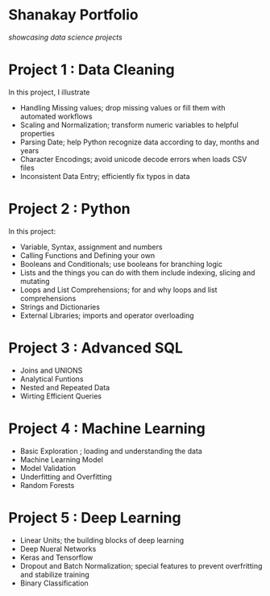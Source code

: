 # Shanakay Portfolio
*showcasing data science projects*

# Project 1 : Data Cleaning 
In this project, I illustrate 
- Handling Missing values; drop missing values or fill them with automated workflows
- Scaling and Normalization; transform numeric variables to helpful properties
- Parsing Date; help Python recognize data according to day, months and years
- Character Encodings; avoid unicode decode errors when loads CSV files
- Inconsistent Data Entry; efficiently fix typos in data

# Project 2 : Python
In this project: 
- Variable, Syntax, assignment and numbers
- Calling Functions and Defining your own
- Booleans and Conditionals; use booleans for branching logic
- Lists and the things you can do with them include indexing, slicing and mutating
- Loops and List Comprehensions; for and why loops and list comprehensions
- Strings and Dictionaries
- External Libraries; imports and operator overloading

# Project 3 : Advanced SQL
- Joins and UNIONS
- Analytical Funtions
- Nested and Repeated Data
- Wirting Efficient Queries

# Project 4 : Machine Learning
 - Basic Exploration ; loading and understanding the data
 - Machine Learning Model
 - Model Validation
 - Underfitting and Overfitting
 - Random Forests

# Project 5 : Deep Learning
- Linear Units; the building blocks of deep learning
- Deep Nueral Networks
- Keras and Tensorflow
- Dropout and Batch Normalization; special features to prevent overfritting and stabilize training
- Binary Classification

